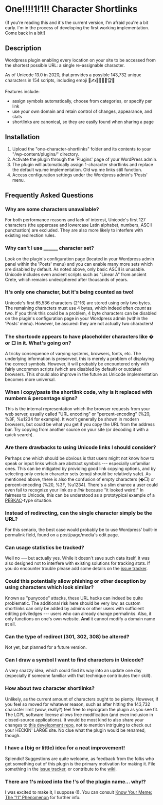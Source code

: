 # One!!!!1!1!! Character Shortlinks

(If you're reading this and it's the current version, I'm afraid you're a bit early. I'm in the process of developing the first working implementation. Come back in a bit!)

## Description
Wordpress plugin enabling every location on your site to be accessed from the shortest possible URL: a single re-assignable character.

As of Unicode 13.0 in 2020, that provides a possible 143,732 unique characters in 154 scripts, including emoji
🤯✍🔣🎨💥🎩🏆💕

Features include:
* assign symbols automatically, choose from categories, or specify per link
* use your own domain and retain control of changes, appearance, and stats
* shortlinks are canonical, so they are easily found when sharing a page


## Installation
1. Upload the "one-character-shortlinks" folder and its contents to your "/wp-content/plugins/" directory.
1. Activate the plugin through the 'Plugins' page of your WordPress admin.
1. The plugin will automatically assign 1-character shortlinks and replace the default wp.me implementation. Old wp.me links still function.
1. Access configuration settings under the Wordpress admin's 'Posts' menu.


## Frequently Asked Questions
### Why are some characters unavailable?
For both performance reasons and lack of interest, Unicode's first 127 characters (the uppercase and lowercase Latin alphabet, numbers, ASCII punctuation) are excluded. They are also more likely to interfere with existing redirection rules.

### Why can't I use ______ character set?
Look on the plugin's configuration page (located in your Wordpress admin panel within the 'Posts' menu) and you can enable many more sets which are disabled by default. As noted above, only basic ASCII is unusable. Unicode includes even ancient scripts such as "Linear A" from ancient Crete, which remains undeciphered after thousands of years.

### It's only one character, but it's being counted as two!
Unicode's first 65,536‬ characters (2^16) are stored using only two bytes. The remaining characters must use 4 bytes, which indeed often *count* as two. If you think this could be a problem, 4 byte characters can be disabled on the plugin's configuration page in your Wordpress admin (within the 'Posts' menu). However, be assured: they are not actually two characters!

### The shortcode appears to have placeholder characters like � or □ in it. What's going on?
A tricky consequence of varying systems, browsers, fonts, etc. The underlying information is preserved, this is merely a problem of displaying the correct symbols. However, it will probably be encountered only with fairly uncommon scripts (which are disabled by default) or outdated browsers. This should also improve in the future as Unicode implementation becomes more universal.

### When I copy/paste the shortlink code, why is it replaced with numbers & percentage signs?
This is the internal representation which the browser requests from your web server, usually called "URL encoding" or "percent-encoding" (%20, %3F, %u1234 for example). It won't generally be shown in modern browsers, but could be what you get if you copy the URL from the address bar. Try copying from another source on your site (or decoding it with a quick search).

### Are there drawbacks to using Unicode links I should consider?
Perhaps one which should be obvious is that users might not know how to speak or input links which are abstract symbols --- especially unfamiliar ones. This can be mitigated by providing good link copying options, and by selecting only certain character sets (emoji should be relatively safe). As mentioned above, there is also the confusion of empty characters (�□) or percent-encoding (%20, %3F, %u1234). There's a slim chance a user could even fail to recognize your link *as a link* because "it looked weird!" In fairness to Unicode, this can be understood as a prototypical example of a [PEBKAC](https://www.computerhope.com/jargon/p/pebkac.htm)-type situation.

### Instead of redirecting, can the single character simply be the URL?
For this senario, the best case would probably be to use Wordpress' built-in permalink field, found on a post/page/media's edit page.

### Can usage statistics be tracked?
Well no --- but actually yes. While it doesn't save such data itself, it was also designed not to interfere with existing solutions for tracking stats. If you do encounter trouble please add some details on the [issue tracker](https://github.com/OrinZ/one-character-shortlinks/issues).

### Could this potentially allow phishing or other deception by using characters which look similar?
Known as "punycode" attacks, these URL hacks can indeed be quite problematic. The additional risk here should be very low, as custom shortlinks can only be added by admins or other users with sufficient editing priviledges --- users who can already change permalinks. Also, it only functions on one's own website. **And** it cannot modify a domain name at all.

### Can the type of redirect (301, 302, 308) be altered?
Not yet, but planned for a future version.

### Can I draw a symbol I want to find characters in Unicode?
A very snazzy idea, which could find its way into an update one day (especially if someone familiar with that technique contributes their skill).

### How about *two* character shortlinks?
Unlikely, as the current amount of characters ought to be plenty. However, if you feel so moved for whatever reason, such as after hitting the 143,732 character limit (wow, really?) feel free to reprogram the plugin as you see fit. The LGPL software license allows free modification (and even inclusion in closed-source applications). It would be most kind to also share your changes to [this development repo](https://github.com/OrinZ/one-character-shortlinks/), not to mention intriguing to check out your HECKIN' LARGE site. No clue what the plugin would be renamed, though.

### I have a (big or little) idea for a neat improvement!
Splendid! Suggestions are quite welcome, as feedback from the folks who get something out of this plugin is the primary motivation for making it. File something in the [issue tracker](https://github.com/OrinZ/one-character-shortlinks/issues), or contribute to the [wiki](https://github.com/OrinZ/one-character-shortlinks/wiki).

### There are 1's mixed into the !'s of the plugin name... why!?
I was excited to make it, I suppose (!). You can consult [Know Your Meme: The "!1" Phenomenon](https://knowyourmeme.com/memes/the-1-phenomenon "Article explaining the phenomenon") for further info.